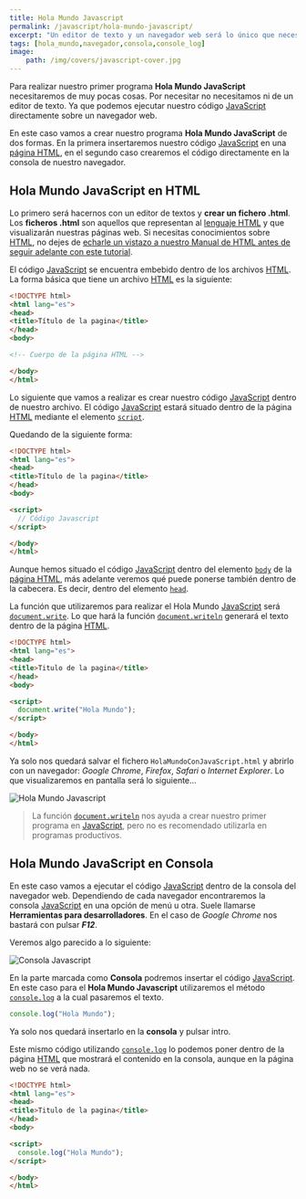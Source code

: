 ```yaml
---
title: Hola Mundo Javascript
permalink: /javascript/hola-mundo-javascript/
excerpt: "Un editor de texto y un navegador web será lo único que necesitemos para poder crear nuestro primer Hola Mundo en Javascript."
tags: [hola_mundo,navegador,consola,console_log]
image:
	path: /img/covers/javascript-cover.jpg
---
```


Para realizar nuestro primer programa **Hola Mundo JavaScript** necesitaremos de muy pocas cosas. Por necesitar no necesitamos ni de un editor de texto. Ya que podemos ejecutar nuestro código [JavaScript](https://www.manualweb.net/javascript/) directamente sobre un navegador web.


En este caso vamos a crear nuestro programa **Hola Mundo JavaScript** de dos formas. En la primera insertaremos nuestro código [JavaScript](https://www.manualweb.net/javascript/) en una [página HTML](https://www.manualweb.net/html/), en el segundo caso crearemos el código directamente en la consola de nuestro navegador.


## Hola Mundo JavaScript en HTML


Lo primero será hacernos con un editor de textos y **crear un fichero .html**. Los **ficheros .html** son aquellos que representan al [lenguaje HTML](https://www.manualweb.net/html/) y que visualizarán nuestras páginas web. Si necesitas conocimientos sobre [HTML](https://www.manualweb.net/html/), no dejes de [echarle un vistazo a nuestro Manual de HTML antes de seguir adelante con este tutorial](https://www.manualweb.net/html/).


El código [JavaScript](https://www.manualweb.net/javascript/) se encuentra embebido dentro de los archivos [HTML](https://www.manualweb.net/html/). La forma básica que tiene un archivo [HTML](https://www.manualweb.net/html/) es la siguiente:


```html
<!DOCTYPE html>
<html lang="es">
<head>
<title>Título de la pagina</title>
</head>
<body>

<!-- Cuerpo de la página HTML -->

</body>
</html>
```


Lo siguiente que vamos a realizar es crear nuestro código [JavaScript](https://www.manualweb.net/javascript/) dentro de nuestro archivo. El código [JavaScript](https://www.manualweb.net/javascript/) estará situado dentro de la página [HTML](https://www.manualweb.net/html/) mediante el elemento [`script`](https://www.w3api.com/HTML/script/).


Quedando de la siguiente forma:


```html
<!DOCTYPE html>
<html lang="es">
<head>
<title>Título de la pagina</title>
</head>
<body>

<script>
  // Código Javascript
</script>

</body>
</html>
```


Aunque hemos situado el código [JavaScript](https://www.manualweb.net/javascript/) dentro del elemento [`body`](https://www.w3api.com/HTML/body/) de la [página HTML](https://www.manualweb.net/html/), más adelante veremos qué puede ponerse también dentro de la cabecera. Es decir, dentro del elemento [`head`](https://www.w3api.com/HTML/head/).


La función que utilizaremos para realizar el Hola Mundo [JavaScript](https://www.manualweb.net/javascript/) será [`document.write`](https://www.w3api.com/DOM/Document/write/). Lo que hará la función [`document.writeln`](https://www.w3api.com/DOM/Document/write/) generará el texto dentro de la página [HTML](https://www.manualweb.net/html/).


```html
<!DOCTYPE html>
<html lang="es">
<head>
<title>Titulo de la pagina</title>
</head>
<body>

<script>
  document.write("Hola Mundo");
</script>

</body>
</html>
```


Ya solo nos quedará salvar el fichero `HolaMundoConJavaScript.html` y abrirlo con un navegador: _Google Chrome_, _Firefox_, _Safari_ o _Internet Explorer_. Lo que visualizaremos en pantalla será lo siguiente…


![Hola Mundo Javascript](https://manualweb.net/javascript/img/hola-mundo-javascript.png)


> La función [`document.writeln`](https://www.w3api.com/DOM/Document/write/) nos ayuda a crear nuestro primer programa en [JavaScript](https://www.manualweb.net/javascript/), pero no es recomendado utilizarla en programas productivos.


## Hola Mundo JavaScript en Consola


En este caso vamos a ejecutar el código [JavaScript](https://www.manualweb.net/javascript/) dentro de la consola del navegador web. Dependiendo de cada navegador encontraremos la consola [JavaScript](https://www.manualweb.net/javascript/) en una opción de menú u otra. Suele llamarse **Herramientas para desarrolladores**. En el caso de _Google Chrome_ nos bastará con pulsar _**F12**_.


Veremos algo parecido a lo siguiente:


![Consola Javascript](https://manualweb.net/javascript/img/consola.png)


En la parte marcada como **Consola** podremos insertar el código [JavaScript](https://www.manualweb.net/javascript/). En este caso para el **Hola Mundo Javascript** utilizaremos el método [`console.log`](https://www.w3api.com/WebAPI/Console/log/) a la cual pasaremos el texto.


```javascript
console.log("Hola Mundo");
```


Ya solo nos quedará insertarlo en la **consola** y pulsar intro.


Este mismo código utilizando [`console.log`](https://www.w3api.com/WebAPI/Console/log/) lo podemos poner dentro de la página [HTML](https://www.manualweb.net/html/) que mostrará el contenido en la consola, aunque en la página web no se verá nada.


```html
<!DOCTYPE html>
<html lang="es">
<head>
<title>Titulo de la pagina</title>
</head>
<body>

<script>
  console.log("Hola Mundo");
</script>

</body>
</html>
```

